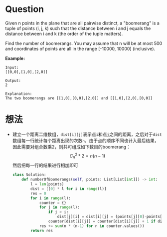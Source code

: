 # Question

Given n points in the plane that are all pairwise distinct, a "boomerang" is a tuple of points (i, j, k) such that the distance between i and j equals the distance between i and k (the order of the tuple matters).

Find the number of boomerangs. You may assume that n will be at most 500 and coordinates of points are all in the range [-10000, 10000] (inclusive).

**Example:**

    Input:
    [[0,0],[1,0],[2,0]]

    Output:
    2

    Explanation:
    The two boomerangs are [[1,0],[0,0],[2,0]] and [[1,0],[2,0],[0,0]]

# 想法
* 建立一个距离二维数组，`dist[i][j]`表示点`i`和点`j`之间的距离，之后对于`dist`数组每一行统计每个距离出现的次数`n`，由于点的顺序不同也计入最后结果，因此需要对组合数乘2，则共可组成如下数目的boomerang： $$C_n^2*2=n(n-1)$$ 然后把每一行的结果进行相加即可

    ```python
    class Solution:
        def numberOfBoomerangs(self, points: List[List[int]]) -> int:
            l = len(points)
            dist = [[0] * l for i in range(l)]
            res = 0
            for i in range(l):
                counter = {}
                for j in range(l):
                    if j > i:
                        dist[j][i] = dist[i][j] = (points[j][0]-points[i][0])**2 + (points[j][1]-points[i][1])**2
                    counter[dist[i][j]] = counter[dist[i][j]] + 1 if dist[i][j] in counter else 1
                res += sum(n * (n-1) for n in counter.values())
            return res
    ```
